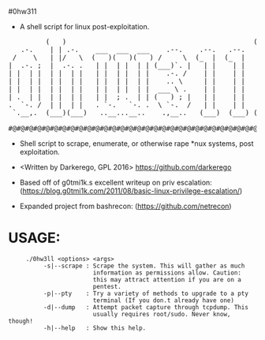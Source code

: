 #0hw311

* A shell script for linux post-exploitation.

<pre>
         (   )                                             (   ) 
   .-.    | | .-.    ___  ___  ___    .--.    .--.   .--.   | |  
 /    \   | |/   \  (   )(   )(   ) /     \  (_  |  (_  |   | |  
|  .-. ;  |  .-. .   | |  | |  | | (___)`. |   | |    | |   | |  
| |  | |  | |  | |   | |  | |  | |    .-. /    | |    | |   | |  
| |  | |  | |  | |   | |  | |  | |    .. \     | |    | |   | |  
| |  | |  | |  | |   | |  | |  | |  ___ \ .    | |    | |   | |  
| .  | |  | |  | |   | |  ; .  | | (   ) ; |   | |    | |   |_|  
.  `-. /  | |  | |   . `-.   `-. .  \ `-.  /   | |    | |   .-.  
 `.__,.  (___)(___)   ..__...__..    .,__..   (___)  (___) (   )  

#@#@#@#@#@#@#@#@#@#@#@#@#@#@#@#@#@#@#@#@#@#@#@#@#@#@#@#@#@#@#@#@#@#@#@#@ 
</pre>
* Shell script to scrape, enumerate, or otherwise rape *nux systems,
  post exploitation.
* <Written by Darkerego, GPL 2016> <https://github.com/darkerego>
  
* Based off of g0tmi1k.s excellent writeup on priv escalation: (https://blog.g0tmi1k.com/2011/08/basic-linux-privilege-escalation/)
* Expanded project from bashrecon: (https://github.com/netrecon)

# USAGE: 

         ./0hw3ll <options> <args>
              -s|--scrape : Scrape the system. This will gather as much 
                            information as permissions allow. Caution:
                            this may attract attention if you are on a 
                            pentest.
              -p|--pty    : Try a variety of methods to upgrade to a pty
                            terminal (If you don.t already have one) 
              -d|--dump   : Attempt packet capture through tcpdump. This
                            usually requires root/sudo. Never know, though!
              -h|--help   : Show this help.
